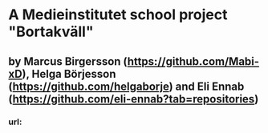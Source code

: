 # A Medieinstitutet school project "Bortakväll"
## by Marcus Birgersson (https://github.com/Mabi-xD), Helga Börjesson (https://github.com/helgaborje) and Eli Ennab (https://github.com/eli-ennab?tab=repositories)
### url: 
#### 

